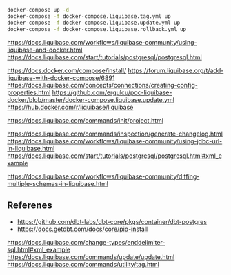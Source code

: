 ```bash
docker-compose up -d
docker-compose -f docker-compose.liquibase.tag.yml up
docker-compose -f docker-compose.liquibase.update.yml up
docker-compose -f docker-compose.liquibase.rollback.yml up

```


https://docs.liquibase.com/workflows/liquibase-community/using-liquibase-and-docker.html
https://docs.liquibase.com/start/tutorials/postgresql/postgresql.html

https://docs.docker.com/compose/install/
https://forum.liquibase.org/t/add-liquibase-with-docker-compose/6891
https://docs.liquibase.com/concepts/connections/creating-config-properties.html
https://github.com/ergulcu/poc-liquibase-docker/blob/master/docker-compose.liquibase.update.yml
https://hub.docker.com/r/liquibase/liquibase


https://docs.liquibase.com/commands/init/project.html


https://docs.liquibase.com/commands/inspection/generate-changelog.html
https://docs.liquibase.com/workflows/liquibase-community/using-jdbc-url-in-liquibase.html
https://docs.liquibase.com/start/tutorials/postgresql/postgresql.html#xml_example


https://docs.liquibase.com/workflows/liquibase-community/diffing-multiple-schemas-in-liquibase.html

## Referenes
* https://github.com/dbt-labs/dbt-core/pkgs/container/dbt-postgres
* https://docs.getdbt.com/docs/core/pip-install

https://docs.liquibase.com/change-types/enddelimiter-sql.html#xml_example
https://docs.liquibase.com/commands/update/update.html
https://docs.liquibase.com/commands/utility/tag.html